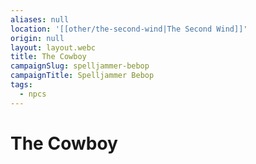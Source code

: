 ```yaml
---
aliases: null
location: '[[other/the-second-wind|The Second Wind]]'
origin: null
layout: layout.webc
title: The Cowboy
campaignSlug: spelljammer-bebop
campaignTitle: Spelljammer Bebop
tags:
  - npcs
---
```

# The Cowboy

